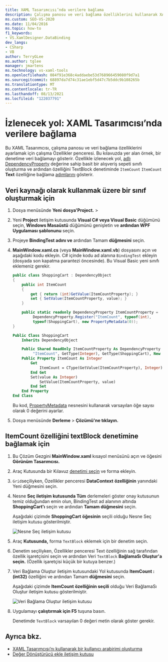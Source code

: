 ```yaml
---
title: XAML Tasarımcısı’nda verilere bağlama
description: Çalışma panosu ve veri bağlama özelliklerini kullanarak XAMl Tasarımcısı'nda bir denetime veri bağlamayı Özellikler penceresi.
ms.custom: SEO-VS-2020
ms.date: 11/04/2016
ms.topic: how-to
f1_keywords:
- VS.XamlDesigner.DataBinding
dev_langs:
- CSharp
- VB
author: TerryGLee
ms.author: tglee
manager: jmartens
ms.technology: vs-xaml-tools
ms.openlocfilehash: 084f91e368c4addaebe53d768966459080f9d7a1
ms.sourcegitcommit: 68897da7d74c31ae1ebf5d47c7b5ddc9b108265b
ms.translationtype: MT
ms.contentlocale: tr-TR
ms.lasthandoff: 08/13/2021
ms.locfileid: "122037791"
---
```

# <a name="walkthrough-bind-to-data-in-xaml-designer"></a>İzlenecek yol: XAML Tasarımcısı’nda verilere bağlama

Bu XAML Tasarımcısı, çalışma panosu ve veri bağlama özelliklerini ayarlamak için çalışma Özellikler penceresi. Bu kılavuzda yer alan örnek, bir denetime veri bağlamayı gösterir. Özellikle izlenecek yol, [adlı DependencyProperty](xref:Windows.UI.Xaml.DependencyProperty) değerine sahip basit bir alışveriş sepeti sınıfı oluşturma ve ardından özelliğini TextBlock denetiminde `ItemCount` `ItemCount` **Text** özelliğine bağlama [adımlarını](xref:Windows.UI.Xaml.Controls.TextBlock) gösterir.

## <a name="to-create-a-class-to-use-as-a-data-source"></a>Veri kaynağı olarak kullanmak üzere bir sınıf oluşturmak için

1. Dosya menüsünde **Yeni** **dosya'Project.**  >  

1. Yeni **Project** iletişim kutusunda **Visual C#** **veya Visual Basic** düğümünü seçin, **Windows Masaüstü** düğümünü genişletin ve **ardından WPF Uygulaması şablonunu** seçin.

1. Projeye **BindingTest adını ve** ardından Tamam **düğmesini** seçin.

1. **MainWindow.xaml.cs** (veya **MainWindow.xaml.vb**) dosyasını açın ve aşağıdaki kodu ekleyin. C# içinde kodu ad alanına `BindingTest` ekleyin (dosyada son kapatma parantezi öncesinde). Bu Visual Basic yeni sınıfı eklemeniz gerekir.

   ```csharp
   public class ShoppingCart : DependencyObject
   {
       public int ItemCount
       {
           get { return (int)GetValue(ItemCountProperty); }
           set { SetValue(ItemCountProperty, value); }
       }

       public static readonly DependencyProperty ItemCountProperty =
            DependencyProperty.Register("ItemCount", typeof(int),
            typeof(ShoppingCart), new PropertyMetadata(0));
   }
   ```

   ```vb
   Public Class ShoppingCart
       Inherits DependencyObject

       Public Shared ReadOnly ItemCountProperty As DependencyProperty = DependencyProperty.Register(
            "ItemCount", GetType(Integer), GetType(ShoppingCart), New PropertyMetadata(0))
       Public Property ItemCount As Integer
           Get
               ItemCount = CType(GetValue(ItemCountProperty), Integer)
           End Get
           Set(value As Integer)
               SetValue(ItemCountProperty, value)
           End Set
       End Property
   End Class
   ```

   Bu kod, [PropertyMetadata](xref:Windows.UI.Xaml.PropertyMetadata) nesnesini kullanarak varsayılan öğe sayısı olarak 0 değerini ayarlar.

1. Dosya menüsünde **Derleme**   >  **Çözümü'ne tıklayın.**

## <a name="to-bind-the-itemcount-property-to-a-textblock-control"></a>ItemCount özelliğini textBlock denetimine bağlamak için

1. Bu Çözüm Gezgini **MainWindow.xaml** kısayol menüsünü açın ve öğesini **Görünüm Tasarımcısı.**

1. Araç Kutusunda bir Kılavuz [denetimi seçin](xref:Windows.UI.Xaml.Controls.Grid) ve forma ekleyin.

1. `Grid`seçiliyken, Özellikler penceresi **DataContext** **özelliğinin** yanındaki Yeni düğmesini seçin.

1. Nesne **Seç iletişim kutusunda Tüm**  derlemeleri göster onay kutusunun temiz olduğundan emin olun, BindingTest ad alanının altında **ShoppingCart'ı** seçin ve ardından **Tamam düğmesini** seçin. 

     Aşağıdaki çizimde **ShoppingCart** **öğesinin** seçili olduğu Nesne Seç iletişim kutusu gösterilmiştir.

     ![Nesne Seç iletişim kutusu](../designers/media/blendselectobject.png)

1. Araç **Kutusunda,** forma `TextBlock` eklemek için bir denetim seçin.

1. Denetim seçiliyken, Özellikler penceresi Text özelliğinin sağ tarafından özellik işaretçisini seçin ve ardından Veri `TextBlock` **BağlamaSı Oluştur'a seçin.**  (Özellik işaretçisi küçük bir kutuya benzer.)

1. Veri Bağlama Oluştur iletişim kutusundaki  Yol kutusunda **ItemCount : (int32)** özelliğini ve ardından Tamam **düğmesini** seçin.

     Aşağıdaki çizimde **ItemCount** **özelliğinin seçili** olduğu Veri BağlamaSı Oluştur iletişim kutusu gösterilmiştir.

     ![Veri Bağlama Oluştur iletişim kutusu](../designers/media/xaml_create_data_binding.png)

1. Uygulamayı **çalıştırmak için F5** tuşuna basın.

     Denetimde `TextBlock` varsayılan 0 değeri metin olarak göster gerekir.

## <a name="see-also"></a>Ayrıca bkz.

- [XAML Tasarımcısı’nı kullanarak bir kullanıcı arabirimi oluşturma](../xaml-tools/creating-a-ui-by-using-xaml-designer-in-visual-studio.md)
- [Değer Dönüştürücü ekle iletişim kutusu](/previous-versions/hh965588(v=vs.140))